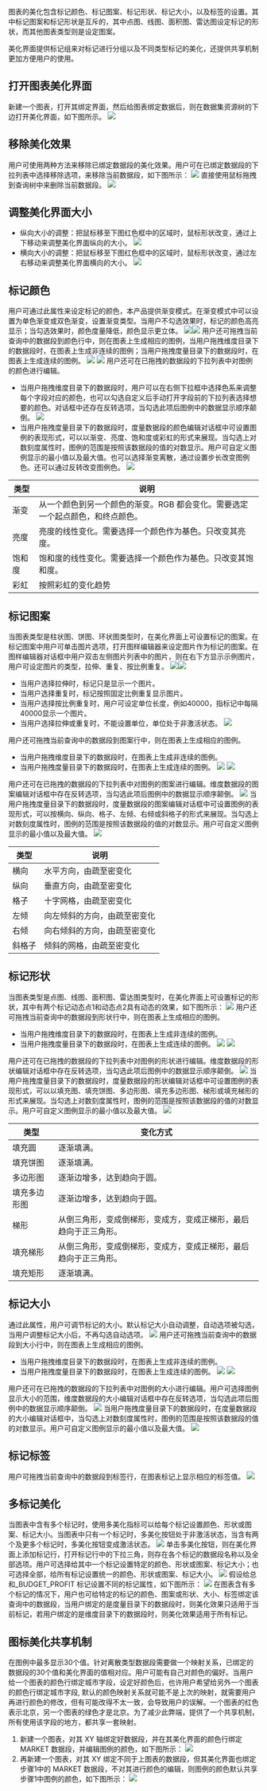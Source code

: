 图表的美化包含标记颜色、标记图案、标记形状、标记大小，以及标签的设置。其中标记图案和标记形状是互斥的，其中点图、线图、面积图、雷达图设定标记的形状，而其他图表类型则是设定图案。

美化界面提供标记组来对标记进行分组以及不同类型标记的美化，还提供共享机制更加方便用户的使用。

## 打开图表美化界面
新建一个图表，打开其绑定界面，然后给图表绑定数据后，则在数据集资源树的下边打开美化界面，如下图所示。
![](https://main.qcloudimg.com/raw/b02584f98ddc29a30a8cb3387329be00.png)

## 移除美化效果
用户可使用两种方法来移除已绑定数据段的美化效果。用户可在已绑定数据段的下拉列表中选择移除选项，来移除当前数据段，如下图所示：
![](https://main.qcloudimg.com/raw/3b8ce06d56e2868b3603331208a1f3ca.png)
直接使用鼠标拖拽到查询树中来删除当前数据段。
![](https://main.qcloudimg.com/raw/325f8f45be490f37626afde6cad6424a.png)

## 调整美化界面大小
- 纵向大小的调整：把鼠标移至下图红色框中的区域时，鼠标形状改变，通过上下移动来调整美化界面纵向的大小。
![](https://main.qcloudimg.com/raw/98ee7285a0b01bc6c31a3d973f9d0695.png)
- 横向大小的调整：把鼠标移至下图红色框中的区域时，鼠标形状改变，通过左右移动来调整美化界面横向的大小。
![](https://main.qcloudimg.com/raw/42bccca2b362e743358bdbb07bdea439.png)

## 标记颜色
用户可通过此属性来设定标记的颜色，本产品提供渐变模式。在渐变模式中可以设置为单色渐变或双色渐变，设置渐变类型。当用户不勾选效果时，标记的颜色高亮显示；当勾选效果时，颜色度量降低，颜色显示更立体。
![](https://main.qcloudimg.com/raw/006b87f895d20bbf18cc3520937c2df1.png)![](https://main.qcloudimg.com/raw/701f48e6642493939d1c50efb2274603.png)
用户还可拖拽当前查询中的数据段到颜色行中，则在图表上生成相应的图例，当用户拖拽维度目录下的数据段时，在图表上生成非连续的图例；当用户拖拽度量目录下的数据段时，在图表上生成连续的图例。
![](https://main.qcloudimg.com/raw/0221c908dd2b9addf64e769acd45e0ea.png)
![](https://main.qcloudimg.com/raw/69bb4fd7741837ca6ac1dc978dcfc069.png)
用户还可在已拖拽的数据段的下拉列表中对图例的颜色进行编辑。
- 当用户拖拽维度目录下的数据段时，用户可以在右侧下拉框中选择色系来调整每个字段对应的颜色，也可以勾选自定义后手动打开字段前的下拉列表选择想要的颜色。对话框中还存在反转选项，当勾选此项后图例中的数据显示顺序颠倒。
![](https://main.qcloudimg.com/raw/4dcf6864145153516cb1b98963b6c299.png)
- 当用户拖拽度量目录下的数据段时，度量数据段的颜色编辑对话框中可设置图例的表现形式，可以以渐变、亮度、饱和度或彩虹的形式来展现。当勾选上对数刻度属性时，图例的范围是按照该数据段的值的对数显示。用户可自定义图例显示的最小值以及最大值。也可以选择渐变离散，通过设置步长改变图例色。还可以通过反转改变图例色。
![](https://main.qcloudimg.com/raw/0d6d5107188c336b7f4dde82882c8ff3.png)
<table>
<thead>
<tr>
<th>类型</th>
<th>说明</th>
</tr>
</thead>
<tbody><tr>
<td>渐变</td>
<td>从一个颜色到另一个颜色的渐变。RGB 都会变化。需要选定一个起点颜色，和终点颜色。</td>
</tr>
<tr>
<td>亮度</td>
<td>亮度的线性变化。需要选择一个颜色作为基色。只改变其亮度。</td>
</tr>
<tr>
<td>饱和度</td>
<td>饱和度的线性变化。需要选择一个颜色作为基色。只改变其饱和度。</td>
</tr>
<tr>
<td>彩虹</td>
<td>按照彩虹的变化趋势</td>
</tr>
</tbody></table>

## 标记图案
当图表类型是柱状图、饼图、环状图类型时，在美化界面上可设置标记的图案。在标记图案中用户可单击图片选项，打开图样编辑器来设定图片作为标记的图案。在图样编辑器对话框中用户双击左侧图片列表中的图片，则在右下方显示示例图片，用户可设定图片的类型，拉伸、重复、按比例重复。
![](https://main.qcloudimg.com/raw/0a5a83d5619e27cd2495d9e21209373a.png)![](https://main.qcloudimg.com/raw/1e3ffdc98a519e1c849b377fcf2f3464.png)
- 当用户选择拉伸时，标记只是显示一个图片。
- 当用户选择重复时，标记按照固定比例重复显示图片。
- 当用户选择按比例重复时，用户可设定单位长度，例如40000，指标记中每隔40000显示一个图片。
- 当用户选择拉伸或重复时，不能设置单位，单位处于非激活状态。
![](https://main.qcloudimg.com/raw/01769769cb827f0c18bc9457d6bc4c99.png)

用户还可拖拽当前查询中的数据段到图案行中，则在图表上生成相应的图例。
- 当用户拖拽维度目录下的数据段时，在图表上生成非连续的图例。
- 当用户拖拽度量目录下的数据段时，在图表上生成连续的图例。
![](https://main.qcloudimg.com/raw/df187105b0e235f6fa35223b87fc612d.png)
![](https://main.qcloudimg.com/raw/e613a383485d1e55871c1cdbf8ee1c72.png)

用户还可在已拖拽的数据段的下拉列表中对图例的图案进行编辑。维度数据段的图案编辑对话框中存在反转选项，当勾选此项后图例中的数据显示顺序颠倒。
![](https://main.qcloudimg.com/raw/f722eb50e9d41c76b422522c8d2ff2c0.png)
当用户拖拽度量目录下的数据段时，度量数据段的图案编辑对话框中可设置图例的表现形式，可以按横向、纵向、格子、左倾、右倾或斜格子的形式来展现。当勾选上对数刻度属性时，图例的范围是按照该数据段的值的对数显示。用户可自定义图例显示的最小值以及最大值。
![](https://main.qcloudimg.com/raw/470700fd3a163a83641f0e83781db2dd.png)
<table>
<thead>
<tr>
<th>类型</th>
<th>说明</th>
</tr>
</thead>
<tbody><tr>
<td>横向</td>
<td>水平方向，由疏至密变化</td>
</tr>
<tr>
<td>纵向</td>
<td>垂直方向，由疏至密变化</td>
</tr>
<tr>
<td>格子</td>
<td>十字网格，由疏至密变化</td>
</tr>
<tr>
<td>左倾</td>
<td>向左倾斜的方向，由疏至密变化</td>
</tr>
<tr>
<td>右倾</td>
<td>向右倾斜的方向，由疏至密变化</td>
</tr>
<tr>
<td>斜格子</td>
<td>倾斜的网格，由疏至密变化</td>
</tr>
</tbody></table>

## 标记形状
当图表类型是点图、线图、面积图、雷达图类型时，在美化界面上可设置标记的形状，其中有两个标记动态点1和动态点2具有动态的效果，如下图所示：
![](https://main.qcloudimg.com/raw/71f63ede4364647c1f420c8ff85089e6.png)
用户还可拖拽当前查询中的数据段到形状行中，则在图表上生成相应的图例。
- 当用户拖拽维度目录下的数据段时，在图表上生成非连续的图例。
- 当用户拖拽度量目录下的数据段时，在图表上生成连续的图例。
![](https://main.qcloudimg.com/raw/d7de2fd05bbb5eea649f253c1a76fcaa.png)
![](https://main.qcloudimg.com/raw/de278699cdf833fb1eb332057606de2f.png)

用户还可在已拖拽的数据段的下拉列表中对图例的形状进行编辑。维度数据段的形状编辑对话框中存在反转选项，当勾选此项后图例中的数据显示顺序颠倒。
![](https://main.qcloudimg.com/raw/44d7f564475faf55eb6ab8a7fb426421.png)
当用户拖拽度量目录下的数据段时，度量数据段的形状编辑对话框中可设置图例的表现形式，可以以填充图、填充饼图、多边形图、填充多边形图、梯形或填充梯形的形式来展现。当勾选上对数刻度属性时，图例的范围是按照该数据段的值的对数显示。用户可自定义图例显示的最小值以及最大值。
![](https://main.qcloudimg.com/raw/6b0b9251d9ce6ae406c5b205acb8af3e.png)
<table>
<thead>
<tr>
<th>类型</th>
<th>变化方式</th>
</tr>
</thead>
<tbody><tr>
<td>填充圆</td>
<td>逐渐填满。</td>
</tr>
<tr>
<td>填充饼图</td>
<td>逐渐填满。</td>
</tr>
<tr>
<td>多边形图</td>
<td>逐渐边增多，达到趋向于圆。</td>
</tr>
<tr>
<td>填充多边形图</td>
<td>逐渐边增多，达到趋向于圆。</td>
</tr>
<tr>
<td>梯形</td>
<td>从倒三角形，变成倒梯形，变成方，变成正梯形，最后趋向于正三角形。</td>
</tr>
<tr>
<td>填充梯形</td>
<td>从倒三角形，变成倒梯形，变成方，变成正梯形，最后趋向于正三角形。</td>
</tr>
<tr>
<td>填充矩形</td>
<td>逐渐填满。</td>
</tr>
</tbody></table>

## 标记大小
通过此属性，用户可调节标记的大小。默认标记大小自动调整，自动选项被勾选，当用户调整标记大小后，不再勾选自动选项。
![](https://main.qcloudimg.com/raw/1f2314c08dc52003a03e3586e3ead28c.png)
用户还可拖拽当前查询中的数据段到大小行中，则在图表上生成相应的图例。
- 当用户拖拽维度目录下的数据段时，在图表上生成非连续的图例。
- 当用户拖拽度量目录下的数据段时，在图表上生成连续的图例。
![](https://main.qcloudimg.com/raw/3c697f9391cf773ec8af7c1e1a72b167.png)
![](https://main.qcloudimg.com/raw/dad25e7c189f9bb6dc74f27874d7f1c7.png)

用户还可在已拖拽的数据段的下拉列表中对图例的大小进行编辑。用户可选择图例显示大小的范围，维度数据段的大小编辑对话框中存在反转选项，当勾选此项后图例中的数据显示顺序颠倒。
![](https://main.qcloudimg.com/raw/3c4f4a3ab01e1a59206fa894f364e019.png)
当用户拖拽度量目录下的数据段时，在度量数据段的大小编辑对话框中，当勾选上对数刻度属性时，图例的范围是按照该数据段的值的对数显示。用户可自定义图例显示的最小值以及最大值。
![](https://main.qcloudimg.com/raw/819ece50cf72c072dc52d2e9cc3a73d1.png)

## 标记标签
用户可拖拽当前查询中的数据段到标签行，在图表标记上显示相应的标签值。
![](https://main.qcloudimg.com/raw/e173654f9e01a67346a4a3b02610b9a7.png)

## 多标记美化
当图表中含有多个标记时，使用多美化指标可以给每个标记设置颜色、形状或图案、标记大小。当图表中只有一个标记时，多美化按钮处于非激活状态，当含有两个及更多个标记时，多美化按钮变成激活状态。
![](https://main.qcloudimg.com/raw/c0389217fe6d1ee45e0adf309be09610.png)
单击多美化按钮，则在美化界面上添加标记行，打开标记行中的下拉三角，则存在各个标记的数据段名称以及全部选项。用户可选择给其中一个标记设置特定的颜色、形状或图案、标记大小；也可选择全部，给所有标记设置统一的颜色、形状或图案、标记大小。
![](https://main.qcloudimg.com/raw/e389cfcc1d07591d22f663f391157464.png)
假设给总和\_BUDGET_PROFIT 标记设置不同的标记属性，如下图所示：
![](https://main.qcloudimg.com/raw/e8179ff066d8214cbfb6339a7be9cb1f.png)
在图表含有多个标记的情况下，用户也可给特定的标记的颜色、图案或形状、大小、标签绑定该查询中的数据段，当用户绑定的是度量目录下的数据段时，则美化效果只适用于当前标记，若用户绑定的是维度目录下的数据段时，则美化效果适用于所有标记。

## 图标美化共享机制
在图例中最多显示30个值。针对离散类型数据段需要做一个映射关系，已绑定的数据段的30个值和美化界面的值相对应。用户可能有自己对颜色的偏好。当用户给一个图表的颜色行绑定城市字段，设定好颜色后，也许用户希望给另外一个图表的颜色行绑定城市字段, 默认的颜色映射关系就可能不是上次的映射，就需要用户再进行颜色的修改，但有可能改得不太一致，会导致用户的误解。一个图表的红色表示北京，另一个图表的绿色才是北京。为了减少此弊端，提供了一个共享机制，所有使用该字段的地方，都共享一套映射。

1. 新建一个图表，对其 XY 轴绑定好数据段，并在其美化界面的颜色行绑定 MARKET 数据段，并编辑图例的颜色，如下图所示：
![](https://main.qcloudimg.com/raw/849b8e3143eef999caae3c97609dd02c.png)
2. 再新建一个图表，对其 XY 绑定不同于上图表的数据段，但其美化界面也绑定步骤1中的 MARKET 数据段，不对其进行颜色的编辑，则图例的颜色默认共享步骤1中图例的颜色，如下图所示：
![](https://main.qcloudimg.com/raw/64ee2549f9ef42567e0ba6da26215c8f.png)
